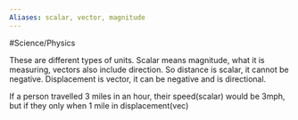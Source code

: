 ```yaml
---
Aliases: scalar, vector, magnitude
---
```


#Science/Physics

These are different types of units. Scalar means magnitude, what it is measuring, vectors also include direction.
So distance is scalar, it cannot be negative.
Displacement is vector, it can be negative and is directional.

If a person travelled 3 miles in an hour, their speed(scalar) would be 3mph, but if they only when 1 mile in displacement(vec)